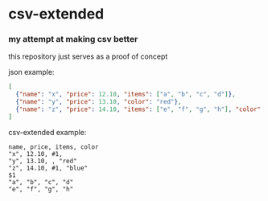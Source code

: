 # csv-extended

### my attempt at making csv better 

this repository just serves as a proof of concept

json example: 
```json
[
  {"name": "x", "price": 12.10, "items": ["a", "b", "c", "d"]},
  {"name": "y", "price": 13.10, "color": "red"},
  {"name": "z", "price": 14.10, "items": ["e", "f", "g", "h"], "color": "blue"},
]
```

csv-extended example:
```csv
name, price, items, color
"x", 12.10, #1, 
"y", 13.10, , "red"
"z", 14.10, #1, "blue"
$1
"a", "b", "c", "d"
"e", "f", "g", "h"
```